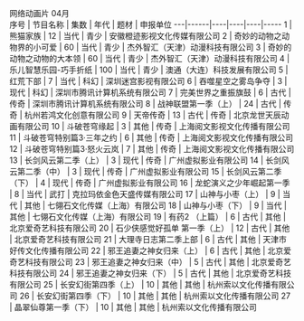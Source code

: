 网络动画片	04月				
序号 | 节目名称 | 集数 | 年代 | 题材 | 申报单位
---|------|----|----|----|-----
1 | 熊猫家族 | 12 | 当代 | 青少 | 安徽橙迹影视文化传媒有限公司
2 | 奇妙的动物之动物界的小可爱 | 60 | 当代 | 青少 | 杰外智汇（天津）动漫科技有限公司
3 | 奇妙的动物之动物的大本领 | 60 | 当代 | 青少 | 杰外智汇（天津）动漫科技有限公司
4 | 乐儿智慧乐园-巧手折纸 | 100 | 当代 | 青少 | 澳通（大连）科技发展有限公司
5 | 红荒下部 | 7 | 当代 | 科幻 | 深圳迷宫影视有限公司
6 | 吞噬星空之雾岛争夺 | 3 | 现代 | 科幻 | 深圳市腾讯计算机系统有限公司
7 | 完美世界之重振旗鼓 | 6 | 古代 | 传奇 | 深圳市腾讯计算机系统有限公司
8 | 战神联盟第一季（上） | 24 | 古代 | 传奇 | 杭州若鸿文化创意有限公司
9 | 天帝传奇 | 13 | 古代 | 传奇 | 北京龙世天辰动画有限公司
10 | 斗破苍穹缘起 | 3 | 其他 | 传奇 | 上海阅文影视文化传播有限公司
11 | 斗破苍穹特别篇3·三年之约 | 6 | 其他 | 传奇 | 上海阅文影视文化传播有限公司
12 | 斗破苍穹特别篇3·怒火云岚 | 7 | 其他 | 传奇 | 上海阅文影视文化传播有限公司
13 | 长剑风云第二季（上） | 3 | 现代 | 传奇 | 广州虚拟影业有限公司
14 | 长剑风云第二季（中） | 3 | 现代 | 传奇 | 广州虚拟影业有限公司
15 | 长剑风云第二季（下） | 4 | 现代 | 传奇 | 广州虚拟影业有限公司
16 | 龙蛇演义之少年崛起第一季 | 8 | 当代 | 武打 | 克拉玛依金色天盛传媒有限公司
17 | 山神与小枣（上） | 9 | 当代 | 其他 | 七翎石文化传媒（上海）有限公司
18 | 山神与小枣（下） | 9 | 当代 | 其他 | 七翎石文化传媒（上海）有限公司
19 | 有药2 （上篇） | 6 | 古代 | 其他 | 北京爱奇艺科技有限公司
20 | 石少侠感觉好孤单 第一季（上） | 12 | 古代 | 其他 | 北京爱奇艺科技有限公司
21 | 大理寺日志第二季上部 | 6 | 古代 | 其他 | 天津市好传文化传播有限公司
22 | 邪王追妻之神女归来（上） | 6 | 古代 | 其他 | 北京爱奇艺科技有限公司
23 | 邪王追妻之神女归来（中） | 5 | 古代 | 其他 | 北京爱奇艺科技有限公司
24 | 邪王追妻之神女归来（下） | 5 | 古代 | 其他 | 北京爱奇艺科技有限公司
25 | 长安幻街第四季（上） | 10 | 其他 | 其他 | 杭州索以文化传播有限公司
26 | 长安幻街第四季（下） | 10 | 其他 | 其他 | 杭州索以文化传播有限公司
27 | 晶翠仙尊第一季（下） | 10 | 其他 | 其他 | 杭州索以文化传播有限公司
